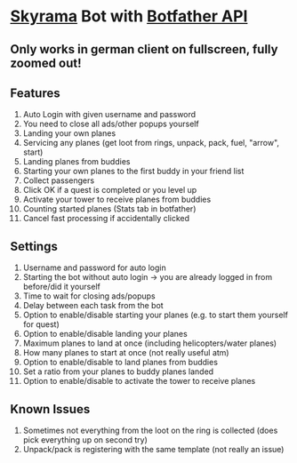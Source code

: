 # [Skyrama](https://www.skyrama.com/) Bot with [Botfather API](https://botfather.io/)

## Only works in german client on fullscreen, fully zoomed out!

## Features

1. Auto Login with given username and password
1. You need to close all ads/other popups yourself
1. Landing your own planes
1. Servicing any planes (get loot from rings, unpack, pack, fuel, "arrow", start)
1. Landing planes from buddies
1. Starting your own planes to the first buddy in your friend list
1. Collect passengers
1. Click OK if a quest is completed or you level up
1. Activate your tower to receive planes from buddies
1. Counting started planes (Stats tab in botfather)
1. Cancel fast processing if accidentally clicked

## Settings

1. Username and password for auto login
1. Starting the bot without auto login -> you are already logged in from before/did it yourself
1. Time to wait for closing ads/popups
1. Delay between each task from the bot
1. Option to enable/disable starting your planes (e.g. to start them yourself for quest)
1. Option to enable/disable landing your planes
1. Maximum planes to land at once (including helicopters/water planes)
1. How many planes to start at once (not really useful atm)
1. Option to enable/disable to land planes from buddies
1. Set a ratio from your planes to buddy planes landed
1. Option to enable/disable to activate the tower to receive planes

## Known Issues

1. Sometimes not everything from the loot on the ring is collected (does pick everything up on second try)
1. Unpack/pack is registering with the same template (not really an issue)
